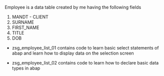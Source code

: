 Employee is a data table created by me having the following fields 

1. MANDT - CLIENT 
2. SURNAME
3. FIRST_NAME
4. TITLE 
5. DOB 

* zsg_employee_list_01 contains code to learn basic select statements of abap and learn how to display data on the selection      screen 

* zsg_employee_list_02 contains code to learn how to declare basic data types in abap
